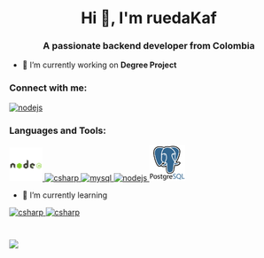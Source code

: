 
<!--
**JhanCarlosRueda-Campus/JhanCarlosRueda-Campus** is a ✨ _special_ ✨ repository because its `README.md` (this file) appears on your GitHub profile.

Here are some ideas to get you started:

- 🔭 I’m currently working on ...
 ...
- 👯 I’m looking to collaborate on ...
- 🤔 I’m looking for help with ...
- 💬 Ask me about ...
- 📫 How to reach me: ...
- 😄 Pronouns: ...
- ⚡ Fun fact: ...
-->

<h1 align="center">Hi 👋, I'm ruedaKaf</h1>
<h3 align="center">A passionate backend developer from Colombia</h3>

- 🔭 I’m currently working on **Degree Project**

### Connect with me:

<p align="left">
<a href="https://www.linkedin.com/in/ruedakaf/" target="_blank" rel="noreferrer"> 
<img src="https://www.vectorlogo.zone/logos/linkedin/linkedin-icon.svg" alt="nodejs" width="50" height="auto"/> </a>
</p>

### Languages and Tools:


<p align="left"> 
 
<a href="https://nodejs.org" target="_blank" rel="noreferrer"> 
<img src="https://raw.githubusercontent.com/devicons/devicon/master/icons/nodejs/nodejs-original-wordmark.svg" alt="nodejs" width="60" height="auto"/> </a>
 
<a href="" target="_blank" rel="noreferrer"> 
<img src="https://www.vectorlogo.zone/logos/javascript/javascript-vertical.svg" alt="csharp" width="65" height="auto"/> </a> 
 
<a href="https://www.mysql.com/" target="_blank" rel="noreferrer"> 
<img src="https://www.vectorlogo.zone/logos/mysql/mysql-official.svg" alt="mysql" width="65" height="auto"/> </a> 

<a href="https://nodejs.org" target="_blank" rel="noreferrer"> 
<img src="https://www.vectorlogo.zone/logos/mongodb/mongodb-ar21.svg" alt="nodejs" width="65" height="auto"/> </a> 

<a href="https://www.postgresql.org" target="_blank" rel="noreferrer"> 
<img src="https://raw.githubusercontent.com/devicons/devicon/master/icons/postgresql/postgresql-original-wordmark.svg" alt="postgresql" width="65" height="auto"/> </a> 
 
- 🌱 I’m currently learning
 
<a href="" target="_blank" rel="noreferrer"> 
<img src="https://www.vectorlogo.zone/logos/laravel/laravel-ar21.svg" alt="csharp" width="75" height="auto"/> </a> 
 
 <a href="" target="_blank" rel="noreferrer"> 
<img src="https://www.vectorlogo.zone/logos/vuejs/vuejs-ar21.svg" alt="csharp" width="75" height="auto"/> </a> 
</p>


<h1> </h1>
<img align="center" src="https://github-readme-stats.vercel.app/api?username=ruedaKaff&show_icons=true&theme=react" /> 

